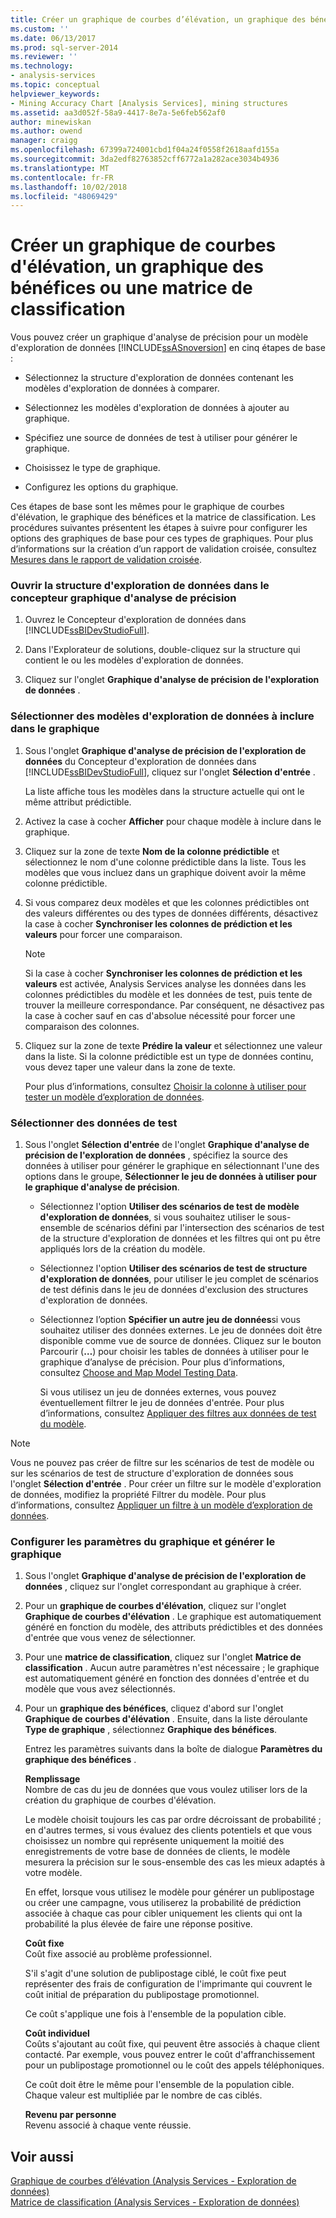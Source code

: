 ```yaml
---
title: Créer un graphique de courbes d’élévation, un graphique des bénéfices ou une matrice de Classification | Microsoft Docs
ms.custom: ''
ms.date: 06/13/2017
ms.prod: sql-server-2014
ms.reviewer: ''
ms.technology:
- analysis-services
ms.topic: conceptual
helpviewer_keywords:
- Mining Accuracy Chart [Analysis Services], mining structures
ms.assetid: aa3d052f-58a9-4417-8e7a-5e6feb562af0
author: minewiskan
ms.author: owend
manager: craigg
ms.openlocfilehash: 67399a724001cbd1f04a24f0558f2618aafd155a
ms.sourcegitcommit: 3da2edf82763852cff6772a1a282ace3034b4936
ms.translationtype: MT
ms.contentlocale: fr-FR
ms.lasthandoff: 10/02/2018
ms.locfileid: "48069429"
---
```

# <a name="create-a-lift-chart-profit-chart-or-classification-matrix"></a>Créer un graphique de courbes d'élévation, un graphique des bénéfices ou une matrice de classification
  Vous pouvez créer un graphique d'analyse de précision pour un modèle d'exploration de données [!INCLUDE[ssASnoversion](../../includes/ssasnoversion-md.md)] en cinq étapes de base :  
  
-   Sélectionnez la structure d'exploration de données contenant les modèles d'exploration de données à comparer.  
  
-   Sélectionnez les modèles d'exploration de données à ajouter au graphique.  
  
-   Spécifiez une source de données de test à utiliser pour générer le graphique.  
  
-   Choisissez le type de graphique.  
  
-   Configurez les options du graphique.  
  
 Ces étapes de base sont les mêmes pour le graphique de courbes d'élévation, le graphique des bénéfices et la matrice de classification. Les procédures suivantes présentent les étapes à suivre pour configurer les options des graphiques de base pour ces types de graphiques. Pour plus d’informations sur la création d’un rapport de validation croisée, consultez [Mesures dans le rapport de validation croisée](measures-in-the-cross-validation-report.md).  
  
### <a name="open-the-mining-structure-in-the-accuracy-chart-designer"></a>Ouvrir la structure d'exploration de données dans le concepteur graphique d'analyse de précision  
  
1.  Ouvrez le Concepteur d'exploration de données dans [!INCLUDE[ssBIDevStudioFull](../../includes/ssbidevstudiofull-md.md)].  
  
2.  Dans l'Explorateur de solutions, double-cliquez sur la structure qui contient le ou les modèles d'exploration de données.  
  
3.  Cliquez sur l'onglet **Graphique d'analyse de précision de l'exploration de données** .  
  
### <a name="select-mining-models-for-inclusion-in-the-chart"></a>Sélectionner des modèles d'exploration de données à inclure dans le graphique  
  
1.  Sous l'onglet **Graphique d'analyse de précision de l'exploration de données** du Concepteur d'exploration de données dans [!INCLUDE[ssBIDevStudioFull](../../includes/ssbidevstudiofull-md.md)], cliquez sur l'onglet **Sélection d'entrée** .  
  
     La liste affiche tous les modèles dans la structure actuelle qui ont le même attribut prédictible.  
  
2.  Activez la case à cocher **Afficher** pour chaque modèle à inclure dans le graphique.  
  
3.  Cliquez sur la zone de texte **Nom de la colonne prédictible** et sélectionnez le nom d'une colonne prédictible dans la liste. Tous les modèles que vous incluez dans un graphique doivent avoir la même colonne prédictible.  
  
4.  Si vous comparez deux modèles et que les colonnes prédictibles ont des valeurs différentes ou des types de données différents, désactivez la case à cocher **Synchroniser les colonnes de prédiction et les valeurs** pour forcer une comparaison.  
  
    > [!NOTE]  
    >  Si la case à cocher **Synchroniser les colonnes de prédiction et les valeurs** est activée, Analysis Services analyse les données dans les colonnes prédictibles du modèle et les données de test, puis tente de trouver la meilleure correspondance. Par conséquent, ne désactivez pas la case à cocher sauf en cas d'absolue nécessité pour forcer une comparaison des colonnes.  
  
5.  Cliquez sur la zone de texte **Prédire la valeur** et sélectionnez une valeur dans la liste. Si la colonne prédictible est un type de données continu, vous devez taper une valeur dans la zone de texte.  
  
     Pour plus d’informations, consultez [Choisir la colonne à utiliser pour tester un modèle d’exploration de données](choose-the-column-to-use-for-testing-a-mining-model.md).  
  
### <a name="select-testing-data"></a>Sélectionner des données de test  
  
1.  Sous l'onglet **Sélection d'entrée** de l'onglet **Graphique d'analyse de précision de l'exploration de données** , spécifiez la source des données à utiliser pour générer le graphique en sélectionnant l'une des options dans le groupe, **Sélectionner le jeu de données à utiliser pour le graphique d'analyse de précision**.  
  
    -   Sélectionnez l'option **Utiliser des scénarios de test de modèle d'exploration de données**, si vous souhaitez utiliser le sous-ensemble de scénarios défini par l'intersection des scénarios de test de la structure d'exploration de données et les filtres qui ont pu être appliqués lors de la création du modèle.  
  
    -   Sélectionnez l'option **Utiliser des scénarios de test de structure d'exploration de données**, pour utiliser le jeu complet de scénarios de test définis dans le jeu de données d'exclusion des structures d'exploration de données.  
  
    -   Sélectionnez l’option **Spécifier un autre jeu de données**si vous souhaitez utiliser des données externes.  Le jeu de données doit être disponible comme vue de source de données.   Cliquez sur le bouton Parcourir (**…**) pour choisir les tables de données à utiliser pour le graphique d’analyse de précision. Pour plus d’informations, consultez [Choose and Map Model Testing Data](choose-and-map-model-testing-data.md).  
  
         Si vous utilisez un jeu de données externes, vous pouvez éventuellement filtrer le jeu de données d'entrée. Pour plus d’informations, consultez [Appliquer des filtres aux données de test du modèle](apply-filters-to-model-testing-data.md).  
  
> [!NOTE]  
>  Vous ne pouvez pas créer de filtre sur les scénarios de test de modèle ou sur les scénarios de test de structure d'exploration de données sous l'onglet **Sélection d'entrée** . Pour créer un filtre sur le modèle d'exploration de données, modifiez la propriété Filtrer du modèle. Pour plus d’informations, consultez [Appliquer un filtre à un modèle d’exploration de données](apply-a-filter-to-a-mining-model.md).  
  
### <a name="configure-chart-settings-and-generate-the-chart"></a>Configurer les paramètres du graphique et générer le graphique  
  
1.  Sous l'onglet **Graphique d'analyse de précision de l'exploration de données** , cliquez sur l'onglet correspondant au graphique à créer.  
  
2.  Pour un **graphique de courbes d'élévation**, cliquez sur l'onglet **Graphique de courbes d'élévation** . Le graphique est automatiquement généré en fonction du modèle, des attributs prédictibles et des données d'entrée que vous venez de sélectionner.  
  
3.  Pour une **matrice de classification**, cliquez sur l'onglet **Matrice de classification** . Aucun autre paramètres n'est nécessaire ; le graphique est automatiquement généré en fonction des données d'entrée et du modèle que vous avez sélectionnés.  
  
4.  Pour un **graphique des bénéfices**, cliquez d'abord sur l'onglet **Graphique de courbes d'élévation** . Ensuite, dans la liste déroulante **Type de graphique** , sélectionnez **Graphique des bénéfices**.  
  
     Entrez les paramètres suivants dans la boîte de dialogue **Paramètres du graphique des bénéfices** .  
  
     **Remplissage**  
     Nombre de cas du jeu de données que vous voulez utiliser lors de la création du graphique de courbes d'élévation.  
  
     Le modèle choisit toujours les cas par ordre décroissant de probabilité ; en d'autres termes, si vous évaluez des clients potentiels et que vous choisissez un nombre qui représente uniquement la moitié des enregistrements de votre base de données de clients, le modèle mesurera la précision sur le sous-ensemble des cas les mieux adaptés à votre modèle.  
  
     En effet, lorsque vous utilisez le modèle pour générer un publipostage ou créer une campagne, vous utiliserez la probabilité de prédiction associée à chaque cas pour cibler uniquement les clients qui ont la probabilité la plus élevée de faire une réponse positive.  
  
     **Coût fixe**  
     Coût fixe associé au problème professionnel.  
  
     S'il s'agit d'une solution de publipostage ciblé, le coût fixe peut représenter des frais de configuration de l'imprimante qui couvrent le coût initial de préparation du publipostage promotionnel.  
  
     Ce coût s'applique une fois à l'ensemble de la population cible.  
  
     **Coût individuel**  
     Coûts s'ajoutant au coût fixe, qui peuvent être associés à chaque client contacté. Par exemple, vous pouvez entrer le coût d'affranchissement pour un publipostage promotionnel ou le coût des appels téléphoniques.  
  
     Ce coût doit être le même pour l'ensemble de la population cible. Chaque valeur est multipliée par le nombre de cas ciblés.  
  
     **Revenu par personne**  
     Revenu associé à chaque vente réussie.  
  
## <a name="see-also"></a>Voir aussi  
 [Graphique de courbes d’élévation &#40;Analysis Services - Exploration de données&#41;](lift-chart-analysis-services-data-mining.md)   
 [Matrice de classification &#40;Analysis Services - Exploration de données&#41;](classification-matrix-analysis-services-data-mining.md)  
  
  
